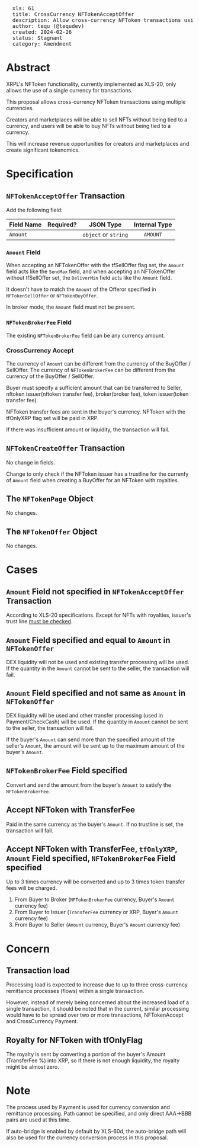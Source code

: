 <pre>
  xls: 61
  title: CrossCurrency NFTokenAcceptOffer
  description: Allow cross-currency NFToken transactions using multiple currencies
  author: tequ (@tequdev)
  created: 2024-02-26
  status: Stagnant
  category: Amendment
</pre>

# Abstract

XRPL's NFToken functionality, currently implemented as XLS-20, only allows the use of a single currency for transactions.

This proposal allows cross-currency NFToken transactions using multiple currencies.

Creators and marketplaces will be able to sell NFTs without being tied to a currency, and users will be able to buy NFTs without being tied to a currency.

This will increase revenue opportunities for creators and marketplaces and create significant tokenomics.

# Specification

## `NFTokenAcceptOffer` Transaction

Add the following field:

| Field Name | Required? |      JSON Type       | Internal Type |
| ---------- | :-------: | :------------------: | :-----------: |
| `Amount`   |           | `object` or `string` |   `AMOUNT`    |

### `Amount` Field

When accepting an NFTokenOffer with the tfSellOffer flag set, the `Amount` field acts like the `SendMax` field, and when accepting an NFTokenOffer without tfSellOffer set, the `DeliverMin` field acts like the `Amount` field.

It doesn't have to match the `Amount` of the Offeror specified in `NFTokenSellOffer` or `NFTokenBuyOffer`.

In broker mode, the `Amount` field must not be present.

### `NFTokenBrokerFee` Field

The existing `NFTokenBrokerFee` field can be any currency amount.

### CrossCurrency Accept

The currency of `Amount` can be different from the currency of the BuyOffer / SellOffer.
The currency of `NFTokenBrokerFee` can be different from the currency of the BuyOffer / SellOffer.

Buyer must specify a sufficient amount that can be transferred to Seller, nftoken issuer(nftoken transfer fee), broker(broker fee), token issuer(token transfer fee).

NFToken transfer fees are sent in the buyer's currency.
NFToken with the tfOnlyXRP flag set will be paid in XRP.

If there was insufficient amount or liquidity, the transaction will fail.

## `NFTokenCreateOffer` Transaction

No change in fields.

Change to only check if the NFToken issuer has a trustline for the currenfy of `Amount` field when creating a BuyOffer for an NFToken with royalties.

## The `NFTokenPage` Object

No changes.

## The `NFTokenOffer` Object

No changes.

# Cases

## `Amount` Field not specified in `NFTokenAcceptOffer` Transaction

According to XLS-20 specifications. Except for NFTs with royalties, issuer's trust line [must be checked](https://github.com/XRPLF/rippled/issues/4925).

## `Amount` Field specified and equal to `Amount` in `NFTokenOffer`

DEX liquidity will not be used and existing transfer processing will be used.
If the quantity in the `Amount` cannot be sent to the seller, the transaction will fail.

## `Amount` Field specified and not same as `Amount` in `NFTokenOffer`

DEX liquidity will be used and other transfer processing (used in Payment/CheckCash) will be used.
If the quantity in `Amount` cannot be sent to the seller, the transaction will fail.

If the buyer's `Amount` can send more than the specified amount of the seller's `Amount`, the amount will be sent up to the maximum amount of the buyer's `Amount`.

## `NFTokenBrokerFee` Field specified

Convert and send the amount from the buyer's `Amount` to satisfy the `NFTokenBrokerFee`.

## Accept NFToken with TransferFee

Paid in the same currency as the buyer's `Amount`.
If no trustline is set, the transaction will fail.

## Accept NFToken with TransferFee, `tfOnlyXRP`, `Amount` Field specified, `NFTokenBrokerFee` Field specified

Up to 3 times currency will be converted and up to 3 times token transfer fees will be charged.

1. From Buyer to Broker (`NFTokenBrokerFee` currency, Buyer's `Amount` currency fee)
1. From Buyer to Issuer (`TransferFee` currency or XRP, Buyer's `Amount` currency fee)
1. From Buyer to Seller (`Amount` currency, Buyer's `Amount` currency fee)

# Concern

## Transaction load

Processing load is expected to increase due to up to three cross-currency remittance processes (flows) within a single transaction.

However, instead of merely being concerned about the increased load of a single transaction, it should be noted that in the current, similar processing would have to be spread over two or more transactions, NFTokenAccept and CrossCurrency Payment.

## Royalty for NFToken with tfOnlyFlag

The royalty is sent by converting a portion of the buyer's Amount (TransferFee %) into XRP, so if there is not enough liquidity, the royalty might be almost zero.

# Note

The process used by Payment is used for currency conversion and remittance processing.
Path cannot be specified, and only direct AAA->BBB pairs are used at this time.

If auto-bridge is enabled by default by XLS-60d, the auto-bridge path will also be used for the currency conversion process in this proposal.

